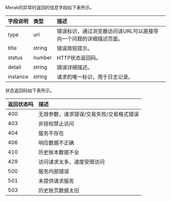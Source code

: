 Merak的异常时返回的信息字段如下表所示。

| **字段说明** | **类型** | **描述** |
| :--- | :--- | :--- |
| type | url | 错误标识，通过浏览器访问该URL可以直接导向一个问题的详细描述页面。 |
| title | string | 错误简短提示。 |
| status | number | HTTP状态返回码。 |
| detail | string | 错误详细描述。 |
| instance | string | 请求的唯一标识，用于日志记录。 |

状态返回码如下表所示。

| **返回状态吗** | **描述** |
| :--- | :--- |
| 400 | 无效参数，请求错误/交易失败/交易格式错误 |
| 403 | 非授权禁止访问 |
| 404 | 服务不存在 |
| 406 | 响应数据不正确 |
| 410 | 历史账本数据不全 |
| 429 | 访问请求太多，速度受限访问 |
| 500 | 服务内部错误 |
| 501 | 未提供请求服务 |
| 503 | 历史账页数据太旧 |



